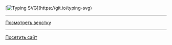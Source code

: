 [![Typing SVG](https://readme-typing-svg.demolab.com/?lines=Проект+"Экспертиза+ИПР")](https://git.io/typing-svg)
<hr>

[Посмотреть верстку](https://github.com/tootsie-doll/authorization-form.git)
<hr>

[Посетить сайт](https://tootsie-doll.github.io/posmotri_v_okno/ "Смотрим, любуемся")
